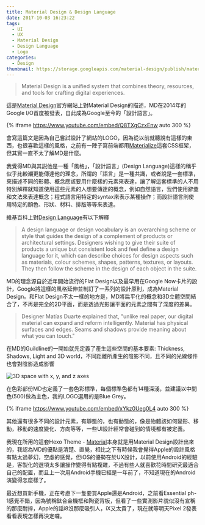 ```yaml
---
title: Material Design & Design Language
date: 2017-10-03 16:23:22
tags:
  - UI
  - UX
  - Material Design
  - Design Language
  - Logo
categories:
  - Design
thumbnail: https://storage.googleapis.com/material-design/publish/material_v_12/assets/0Bx4BSt6jniD7VG9DQVluOFJ4Tnc/materialdesign-principles-metaphor.png
---
```


> Material Design is a unified system that combines theory, resources, and tools for crafting digital experiences.

這是[Material Design](https://material.io/)官方網站上對Material Design的描述，MD在2014年的Google I/O首度被發表，自此成為Google至今的「設計語言」。

{% iframe https://www.youtube.com/embed/Q8TXgCzxEnw auto 300 %}

會寫這篇文是因為自己嘗試設計了網站的LOGO，因為從以前就聽說有這樣的東西，也很喜歡這樣的風格，之前有一陣子寫前端都用[Materialize](http://materializecss.com/)這套CSS框架，但其實一直不太了解MD是什麼。

我覺得MD與其説他是一種「風格」，「設計語言」(Design Language)這樣的稱乎似乎~~比較潮~~更能傳達他的理念，所謂的「語言」是一種共識，或者說是一套標準，來描述不同的形體、概念應該要用什麼樣的元素來表達，讓了解這套標準的人不用特別解釋就知道使用這些元素的人想要傳達的概念，例如自然語言，我們使用辭彙和文法來表達概念；程式語言用特定的syntax來表示某種操作；而設計語言則使用特定的顏色、形狀、材料、排版等等來表達。

維基百科上對[Design Language](https://en.wikipedia.org/wiki/Design_language)有以下解釋

> A design language or design vocabulary is an overarching scheme or style that guides the design of a complement of products or architectural settings. Designers wishing to give their suite of products a unique but consistent look and feel define a design language for it, which can describe choices for design aspects such as materials, colour schemes, shapes, patterns, textures, or layouts. They then follow the scheme in the design of each object in the suite.

MD的理念源自於近年開始流行的Flat Design以及最早用在Google Now卡片的設計，Google將這樣的風格延伸並制訂了一系列的設計原則，成為Material Design。和Flat Design不太一樣的地方是，MD將扁平化的概念和3D立體空間結合了，不再是完全的2D平面，而是透過光影讓平面的元素之間有了深度的差異。

> Designer Matías Duarte explained that, "unlike real paper, our digital material can expand and reform intelligently. Material has physical surfaces and edges. Seams and shadows provide meaning about what you can touch."

在MD的Guildline的一開始就先定義了產生這些空間的基本要素: Thickness, Shadows, Light and 3D world，不同距離所產生的陰影不同，且不同的光線條件也會對陰影造成影響

![3D space with x, y, and z axes](https://storage.googleapis.com/material-design/publish/material_v_12/assets/0Bx4BSt6jniD7UXpQYWltVjNPWXc/whatismaterial-environment-3d.png)

在色彩部份MD也定義了一套色彩標準，每個標準色都有14種深淺，並建議以中間色(500)做為主色，我的LOGO選用的是Blue Grey。

{% iframe https://www.youtube.com/embed/xYkz0Ueg0L4 auto 300 %}

其他還有很多不同的設計元素，有靜態的，也有動態的，像是物體該如何變形、移動，移動的速度變化、方向等等，一些UI設計經常會碰到的情境都有被定義。

我現在所用的這套Hexo Theme - [Material](https://material.viosey.com/)本身就是用Material Design設計出來的，我認為MD的優點是清楚、直覺，相比之下有時候我會覺得Apple的設計風格有點太過夢幻，空虛的感覺，但iOS的優勢在於UX設計，以前使用Android的經驗是，客製化的選項太多讓操作變得有點複雜，不過有些人就喜歡花時間研究最適合自己的配置，而且上一次用Android手機已經是一年前了，不知道現在的Android演變得怎麼樣了。

最近想買新手機，正在考慮下一隻要買Apple還是Android，之前看Essential ph-1感覺不錯，因為號稱鈦合金機框和陶瓷背板，但看了一些實測影片貌似沒有宣稱的那麼耐摔，Apple的話i8沒那麼吸引人，iX又太貴了，現在就等明天Pixel 2發表看看表現怎樣再決定囉。